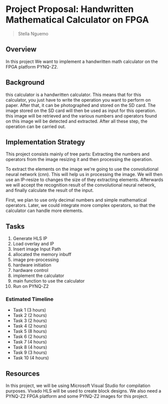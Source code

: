 
# Project Proposal:  Handwritten Mathematical Calculator on FPGA


> Stella Nguemo


## Overview

In this project We want to implement a handwritten math calculator on the FPGA platform PYNQ-Z2.

## Background

this calculator is a handwritten calculator. This means that for this calculator, you just have to write the operation you want to perform on paper. After that, it can be photographed and stored on the SD card. The image stored on the SD card will then be used as input for this operation. this image will be retrieved and the various numbers and operators found on this image will be detected and extracted. After all these step, the operation can be carried out.



## Implementation Strategy

This project consists mainly of tree parts: Extracting the numbers and operators from the image resizing it and then processing the operation.

To extract the elements on the image we're going to use the convolutional neural network (cnn). This will help us in processing the image. We will then use an IP-resize to changes the size of they extracting elements. Afterwards we will accept the recognition result of the convolutional neural network, and finally calculate the result of the input.

First, we plan to use only decimal numbers and simple mathematical operators. Later, we could integrate more complex operators, so that the calculator can handle more elements.



## Tasks

1. Generate HLS IP
2. Load overlay  and IP
3. Insert image Input Path
4. allocated the memory  inbuff
5. image pre-processing
6. hardware initiation
7. hardware  control
8. implement the calculator 
9. main function to use the calculator
10. Run on PYNQ-Z2



### Estimated Timeline

* Task 1 (3 hours)
* Task 2 (2 hours)
* Task 3 (2 hours)
* Task 4 (2 hours)
* Task 5 (8 hours)
* Task 6 (2 hours)
* Task 7 (4 hours)
* Task 8 (4 hours)
* Task 9 (3 hours)
* Task 10 (4 hours)



## Resources

In this project, we will be using Microsoft Visual Studio for compilation purposes. Vivado HLS will be used to create block designs. We also need a PYNQ-Z2 FPGA platform and some PYNQ-Z2 images for this project.
